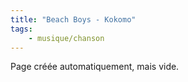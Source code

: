 ```yaml
---
title: "Beach Boys - Kokomo"
tags:
    - musique/chanson
---
```


Page créée automatiquement, mais vide.
